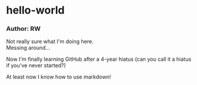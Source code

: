 # hello-world
### Author: RW

Not really sure what I'm doing here.\
Messing around...

Now I'm finally learning GitHub after a 4-year hiatus (can you call it a hiatus if you've never started?)

At least now I know how to use markdown!
